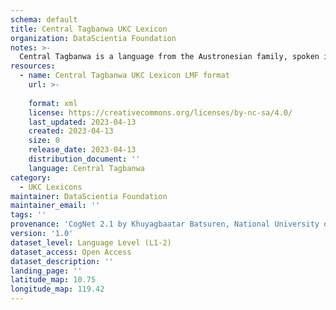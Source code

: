 ```yaml
---
schema: default
title: Central Tagbanwa UKC Lexicon
organization: DataScientia Foundation
notes: >-
  Central Tagbanwa is a language from the Austronesian family, spoken in Oceania. The UKC Lexicon of Central Tagbanwa is represented as a lexico-semantic network. It consists of words, word senses, synsets, as well as sense-level and synset-level relationships.
resources:
  - name: Central Tagbanwa UKC Lexicon LMF format
    url: >-
      
    format: xml
    license: https://creativecommons.org/licenses/by-nc-sa/4.0/
    last_updated: 2023-04-13
    created: 2023-04-13
    size: 0
    release_date: 2023-04-13
    distribution_document: ''
    language: Central Tagbanwa
category:
  - UKC Lexicons
maintainer: DataScientia Foundation
maintainer_email: ''
tags: ''
provenance: 'CogNet 2.1 by Khuyagbaatar Batsuren, National University of Mongolia (http://cognet.ukc.disi.unitn.it); Princeton WordNet 2.1 by Princeton University (https://wordnet.princeton.edu)'
version: '1.0'
dataset_level: Language Level (L1-2)
dataset_access: Open Access
dataset_description: ''
landing_page: ''
latitude_map: 10.75
longitude_map: 119.42
---
```

